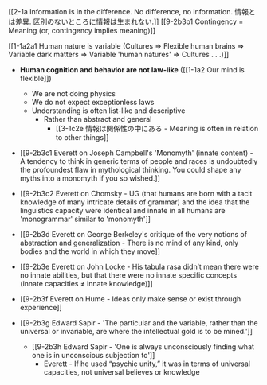[[2-1a Information is in the difference. No difference, no information. 情報とは差異. 区別のないところに情報は生まれない.]]
	[[9-2b3b1 Contingency = Meaning (or, contingency implies meaning)]]

[[1-1a2a1 Human nature is variable (Cultures ⇒ Flexible human brains ⇒ Variable dark matters ⇒ Variable 'human natures' ⇒ Cultures . . .)]]
- **Human cognition and behavior are not law-like** ([[1-1a2 Our mind is flexible]])
    - We are not doing physics
    - We do not expect exceptionless laws
    - Understanding is often list-like and descriptive
        - Rather than abstract and general
	        - [[3-1c2e 情報は関係性の中にある - Meaning is often in relation to other things]]

- [[9-2b3c1 Everett on Joseph Campbell's 'Monomyth' (innate content) - A tendency to think in generic terms of people and races is undoubtedly the profoundest flaw in mythological thinking. You could shape any myths into a monomyth if you so wished.]]
- [[9-2b3c2 Everett on Chomsky - UG (that humans are born with a tacit knowledge of many intricate details of grammar) and the idea that the linguistics capacity were identical and innate in all humans are 'monogrammar' similar to 'monomyth']]

- [[9-2b3d Everett on George Berkeley's critique of the very notions of abstraction and generalization - There is no mind of any kind, only bodies and the world in which they move]]
- [[9-2b3e Everett on John Locke - His tabula rasa didn’t mean there were no innate abilities, but that there were no innate specific concepts (innate capacities ≠ innate knowledge)]]
- [[9-2b3f Everett on Hume - Ideas only make sense or exist through experience]]

- [[9-2b3g Edward Sapir - 'The particular and the variable, rather than the universal or invariable, are where the intellectual gold is to be mined.']]
	- [[9-2b3h Edward Sapir - 'One is always unconsciously finding what one is in unconscious subjection to']]
	    - Everett - If he used “psychic unity,” it was in terms of universal capacities, not universal believes or knowledge